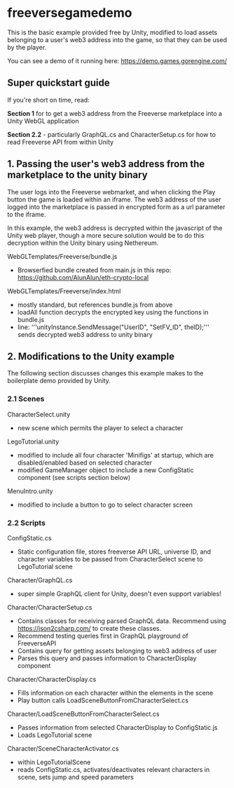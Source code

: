 # freeversegamedemo

This is the basic example provided free by Unity, modified to load assets belonging to a user's web3 address into the game, so that they can be used by the player.

You can see a demo of it running here: https://demo.games.gorengine.com/

## Super quickstart guide

If you're short on time, read:

**Section 1** for to get a web3 address from the Freeverse marketplace into a Unity WebGL application

**Section 2.2** - particularly GraphQL.cs and CharacterSetup.cs for how to read Freeverse API from within Unity

## 1. Passing the user's web3 address from the marketplace to the unity binary

The user logs into the Freeverse webmarket, and when clicking the Play button the game is loaded within an iframe. The web3 address of the user logged into the marketplace is passed in encrypted form as a url parameter to the iframe.

In this example, the web3 address is decrypted within the javascript of the Unity web player, though a more secure solution would be to do this decryption within the Unity binary using Nethereum.

WebGLTemplates/Freeverse/bundle.js
* Browserfied bundle created from main.js in this repo: https://github.com/AlunAlun/eth-crypto-local

WebGLTemplates/Freeverse/index.html
* mostly standard, but references bundle.js from above
* loadAll function decrypts the encrypted key using the functions in bundle.js
* line: '''unityInstance.SendMessage("UserID", "SetFV_ID", theID);''' sends decrypted web3 address to unity binary

## 2. Modifications to the Unity example

The following section discusses changes this example makes to the boilerplate demo provided by Unity.

### 2.1 Scenes

CharacterSelect.unity 
* new scene which permits the player to select a character

LegoTutorial.unity
* modified to include all four character 'Minifigs' at startup, which are disabled/enabled based on selected character
* modified GameManager object to include a new ConfigStatic component (see scripts section below)

MenuIntro.unity
* modified to include a button to go to select character screen

### 2.2 Scripts

ConfigStatic.cs
* Static configuration file, stores freeverse API URL, universe ID, and character variables to be passed from CharacterSelect scene to LegoTutorial scene

Character/GraphQL.cs
* super simple GraphQL client for Unity, doesn't even support variables! 

Character/CharacterSetup.cs
* Contains classes for receiving parsed GraphQL data. Recommend using https://json2csharp.com/ to create these classes.
* Recommend testing queries first in GraphQL playground of FreeverseAPI
* Contains query for getting assets belonging to web3 address of user
* Parses this query and passes information to CharacterDisplay component

Character/CharacterDisplay.cs
* Fills information on each character within the elements in the scene
* Play button calls LoadSceneButtonFromCharacterSelect.cs

Character/LoadSceneButtonFromCharacterSelect.cs
* Passes information from selected CharacterDisplay to ConfigStatic.js
* Loads LegoTutorial scene

Character/SceneCharacterActivator.cs
* within LegoTutorialScene
* reads ConfigStatic.cs, activates/deactivates relevant characters in scene, sets jump and speed parameters


